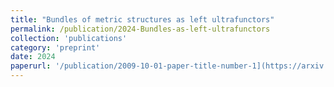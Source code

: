 ```yaml
---
title: "Bundles of metric structures as left ultrafunctors"
permalink: /publication/2024-Bundles-as-left-ultrafunctors
collection: 'publications'
category: 'preprint'
date: 2024
paperurl: '/publication/2009-10-01-paper-title-number-1](https://arxiv.org/abs/2406.11076'
---
```


